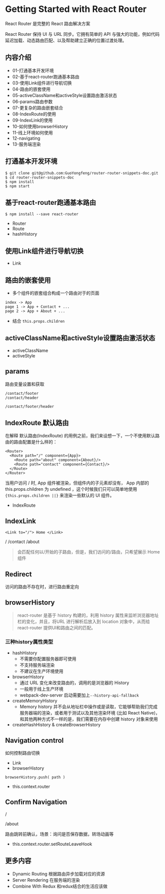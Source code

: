 # Getting Started with React Router

React Router 是完整的 React 路由解决方案

React Router 保持 UI 与 URL 同步。它拥有简单的 API 与强大的功能，例如代码延迟加载、动态路由匹配、以及帮助建立正确的位置过渡处理。

## 内容介绍

- 01-打通基本开发环境
- 02-基于react-router跑通基本路由
- 03-使用Link组件进行导航切换
- 04-路由的嵌套使用
- 05-activeClassName和activeStyle设置路由激活状态
- 06-params路由参数
- 07-更复杂的路由嵌套结合
- 08-IndexRoute的使用
- 09-IndexLink的使用
- 10-如何使用browserHistory
- 11-线上环境如何使用
- 12-navigating
- 13-服务端渲染


## 打通基本开发环境

```
$ git clone git@github.com:GuoYongfeng/router-router-snippets-doc.git
$ cd router-router-snippets-doc
$ npm install
$ npm start
```

## 基于react-router跑通基本路由

```
$ npm install --save react-router
```

- Router
- Route
- hashHistory

## 使用Link组件进行导航切换

- Link

## 路由的嵌套使用

- 多个组件的嵌套组合构成一个路由对于的页面
```
index -> App
page 1 -> App + Contact + ...
page 2 -> App + About + ...
```
- 结合 `this.props.children`

## activeClassName和activeStyle设置路由激活状态


- activeClassName
- activeStyle

## params

路由变量设置和获取

```
/contact/footer
/contact/header

/contact/footer/header
```

## IndexRoute 默认路由

在解释 默认路由(IndexRoute) 的用例之前，我们来设想一下，一个不使用默认路由的路由配置是什么样的：

```
<Router>
  <Route path="/" component={App}>
    <Route path="about" component={About}/>
    <Route path="contact" component={Contact}/>
  </Route>
</Router>
```
当用户访问 / 时, App 组件被渲染，但组件内的子元素却没有， App 内部的 this.props.children 为 undefined ，这个时候我们只可以简单地使用 `{this.props.children ||}` 来渲染一些默认的 UI 组件。

- IndexRoute

## IndexLink

```
<Link to="/"> Home </Link>
```

/
/contact
/about

> 会匹配任何以/开始的子路由，但是，我们访问的/路由，只希望展示 Home 组件

## Redirect

访问的路由不存在时，进行路由重定向

## browserHistory

> react-router 是基于 history 构建的，利用 history 属性来监听浏览器地址栏的变化，并且，将URL 进行解析后放入到 location 对象中，从而给react-router 提供UI和路由之间的匹配。

### 三种history属性类型

- hashHistory
	- 不需要你配置服务器即可使用
	- 不支持服务端渲染
	- 不建议在生产环境使用
- browserHistory
	- 通过 URL 变化来改变路由的，调用的是浏览器的 History
	- 一般用于线上生产环境
	- webpack-dev-server 启动需要加上`--history-api-fallback`
- createMemoryHistory
	- Memory history 并不会从地址栏中操作或是读取，它能够帮助我们完成服务器端的渲染，或者用于测试以及其他渲染环境 (比如 React Native)，和其他两种方式不一样的是，我们需要在内存中创建 history 对象来使用
- createHashHistory & createBrowserHistory

## Navigation control

如何控制路由切换

- Link
- browserHistory
```
browserHistory.push( path )
```
- this.context.router

## Confirm Navigation

/

/about

路由跳转前确认，场景：询问是否保存数据，转场动画等

- this.context.router.setRouteLeaveHook

## 更多内容

- Dynamic Routing 根据路由异步加载对应的资源
- Server Rendering 在服务端的渲染
- Combine With Redux 和redux结合的生活应该做
